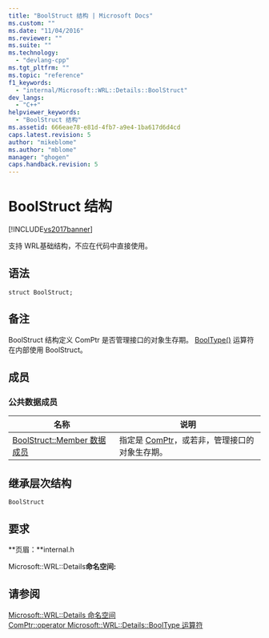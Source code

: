 ```yaml
---
title: "BoolStruct 结构 | Microsoft Docs"
ms.custom: ""
ms.date: "11/04/2016"
ms.reviewer: ""
ms.suite: ""
ms.technology: 
  - "devlang-cpp"
ms.tgt_pltfrm: ""
ms.topic: "reference"
f1_keywords: 
  - "internal/Microsoft::WRL::Details::BoolStruct"
dev_langs: 
  - "C++"
helpviewer_keywords: 
  - "BoolStruct 结构"
ms.assetid: 666eae78-e81d-4fb7-a9e4-1ba617d6d4cd
caps.latest.revision: 5
author: "mikeblome"
ms.author: "mblome"
manager: "ghogen"
caps.handback.revision: 5
---
```

# BoolStruct 结构
[!INCLUDE[vs2017banner](../assembler/inline/includes/vs2017banner.md)]

支持 WRL基础结构，不应在代码中直接使用。  
  
## 语法  
  
```  
struct BoolStruct;  
```  
  
## 备注  
 BoolStruct 结构定义 ComPtr 是否管理接口的对象生存期。  [BoolType\(\)](../windows/comptr-operator-microsoft-wrl-details-booltype-operator.md) 运算符在内部使用 BoolStruct。  
  
## 成员  
  
### 公共数据成员  
  
|名称|说明|  
|--------|--------|  
|[BoolStruct::Member 数据成员](../windows/boolstruct-member-data-member.md)|指定是 [ComPtr](../windows/comptr-class.md)，或若非，管理接口的对象生存期。|  
  
## 继承层次结构  
 `BoolStruct`  
  
## 要求  
 **页眉：**internal.h  
  
 Microsoft::WRL::Details**命名空间:**  
  
## 请参阅  
 [Microsoft::WRL::Details 命名空间](../windows/microsoft-wrl-details-namespace.md)   
 [ComPtr::operator Microsoft::WRL::Details::BoolType 运算符](../windows/comptr-operator-microsoft-wrl-details-booltype-operator.md)